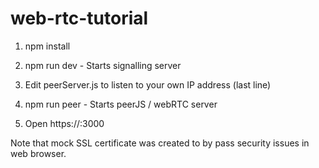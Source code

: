 # web-rtc-tutorial

1. npm install

2. npm run dev - Starts signalling server

3. Edit peerServer.js to listen to your own IP address (last line)

4. npm run peer - Starts peerJS / webRTC server

5. Open https://<IP-address>:3000

Note that mock SSL certificate was created to by pass security issues in web browser.
